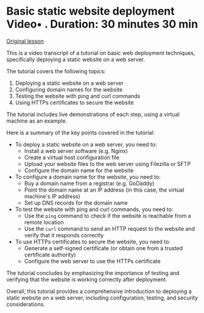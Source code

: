 # Basic static website deployment Video• . Duration: 30 minutes 30 min

[Original lesson](https://www.coursera.org/learn/uol-web-development/lecture/zLpIq/basic-static-website-deployment)

This is a video transcript of a tutorial on basic web deployment techniques, specifically deploying a static website on a web server.

The tutorial covers the following topics:

1. Deploying a static website on a web server
2. Configuring domain names for the website
3. Testing the website with ping and curl commands
4. Using HTTPs certificates to secure the website

The tutorial includes live demonstrations of each step, using a virtual machine as an example.

Here is a summary of the key points covered in the tutorial:

* To deploy a static website on a web server, you need to:
	+ Install a web server software (e.g. Nginx)
	+ Create a virtual host configuration file
	+ Upload your website files to the web server using Filezilla or SFTP
	+ Configure the domain name for the website
* To configure a domain name for the website, you need to:
	+ Buy a domain name from a registrar (e.g. GoDaddy)
	+ Point the domain name at an IP address (in this case, the virtual machine's IP address)
	+ Set up DNS records for the domain name
* To test the website with ping and curl commands, you need to:
	+ Use the `ping` command to check if the website is reachable from a remote location
	+ Use the `curl` command to send an HTTP request to the website and verify that it responds correctly
* To use HTTPs certificates to secure the website, you need to:
	+ Generate a self-signed certificate (or obtain one from a trusted certificate authority)
	+ Configure the web server to use the HTTPs certificate

The tutorial concludes by emphasizing the importance of testing and verifying that the website is working correctly after deployment.

Overall, this tutorial provides a comprehensive introduction to deploying a static website on a web server, including configuration, testing, and security considerations.

